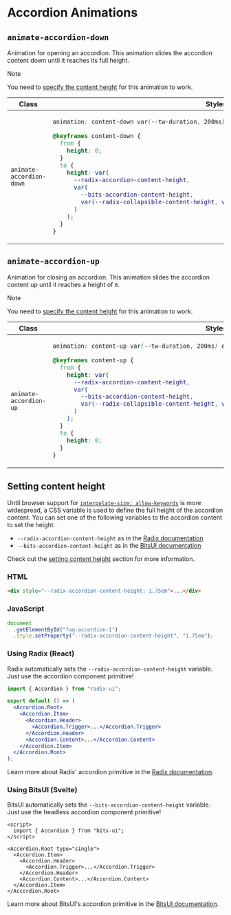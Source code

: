 # Accordion Animations

## `animate-accordion-down`

Animation for opening an accordion. This animation slides the accordion content down until it reaches its full height.

> [!NOTE]
> You need to [specify the content height](#setting-content-height) for this animation to work.

<table>
<thead>
<tr>
<th>Class</th>
<th>Styles</th>
</tr>
</thead>
<tbody>
<tr>
<td>

`animate-accordion-down`

</td>
<td>

```css
animation: content-down var(--tw-duration, 200ms) ease-out;

@keyframes content-down {
  from {
    height: 0;
  }
  to {
    height: var(
      --radix-accordion-content-height,
      var(
        --bits-accordion-content-height,
        var(--radix-collapsible-content-height, var(--bits-collapsible-content-height, auto))
      )
    );
  }
}
```

</td>
</tr>
</tbody>
</table>

## `animate-accordion-up`

Animation for closing an accordion. This animation slides the accordion content up until it reaches a height of `0`.

> [!NOTE]
> You need to [specify the content height](#setting-content-height) for this animation to work.

<table>
<thead>
<tr>
<th>Class</th>
<th>Styles</th>
</tr>
</thead>
<tbody>
<tr>
<td>

`animate-accordion-up`

</td>
<td>

```css
animation: content-up var(--tw-duration, 200ms) ease-out;

@keyframes content-up {
  from {
    height: var(
      --radix-accordion-content-height,
      var(
        --bits-accordion-content-height,
        var(--radix-collapsible-content-height, var(--bits-collapsible-content-height, auto))
      )
    );
  }
  to {
    height: 0;
  }
}
```

</td>
</tr>
</tbody>
</table>

## Setting content height

Until browser support for [`interpolate-size: allow-keywords`][MDN_Interpolate_Size] is more widespread, a CSS variable is used to define the full height of the accordion content. You can set one of the following variables to the accordion content to set the height:

- `--radix-accordion-content-height` as in the [Radix documentation][Radix_Docs]
- `--bits-accordion-content-height` as in the [BitsUI documentation][Bits_Docs]

Check out the [setting content height](#setting-content-height) section for more information.

### HTML

```html
<div style="--radix-accordion-content-height: 1.75em">...</div>
```

### JavaScript

```js
document
  .getElementById("faq-accordion-1")
  .style.setProperty("--radix-accordion-content-height", "1.75em");
```

### Using Radix (React)

Radix automatically sets the `--radix-accordion-content-height` variable. Just use the accordion component primitive!

```jsx
import { Accordion } from "radix-ui";

export default () => (
  <Accordion.Root>
    <Accordion.Item>
      <Accordion.Header>
        <Accordion.Trigger>...</Accordion.Trigger>
      </Accordion.Header>
      <Accordion.Content>...</Accordion.Content>
    </Accordion.Item>
  </Accordion.Root>
);
```

Learn more about Radix' accordion primitive in the [Radix documentation][Radix_Docs].

### Using BitsUI (Svelte)

BitsUI automatically sets the `--bits-accordion-content-height` variable. Just use the headless accordion component primitive!

```svelte
<script>
  import { Accordion } from "bits-ui";
</script>

<Accordion.Root type="single">
  <Accordion.Item>
    <Accordion.Header>
      <Accordion.Trigger>...</Accordion.Trigger>
    </Accordion.Header>
    <Accordion.Content>...</Accordion.Content>
  </Accordion.Item>
</Accordion.Root>
```

Learn more about BitsUI's accordion primitive in the [BitsUI documentation][Bits_Docs].

<!-- Links -->

[MDN_Interpolate_Size]: https://developer.mozilla.org/en-US/docs/Web/CSS/interpolate-size
[Radix_Docs]: https://radix-ui.com/docs/primitives/components/accordion#content
[Bits_Docs]: https://bits-ui.com/docs/components/accordion#content
